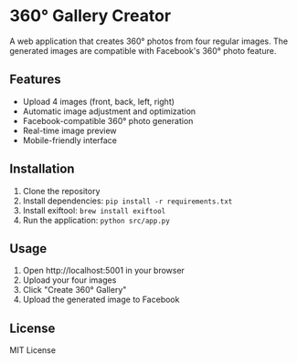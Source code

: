 # 360° Gallery Creator

A web application that creates 360° photos from four regular images. The generated images are compatible with Facebook's 360° photo feature.

## Features

- Upload 4 images (front, back, left, right)
- Automatic image adjustment and optimization
- Facebook-compatible 360° photo generation
- Real-time image preview
- Mobile-friendly interface

## Installation

1. Clone the repository
2. Install dependencies:
```pip install -r requirements.txt```
3. Install exiftool:
```brew install exiftool```
4. Run the application:
```python src/app.py```

## Usage

1. Open http://localhost:5001 in your browser
2. Upload your four images
3. Click "Create 360° Gallery"
4. Upload the generated image to Facebook

## License

MIT License